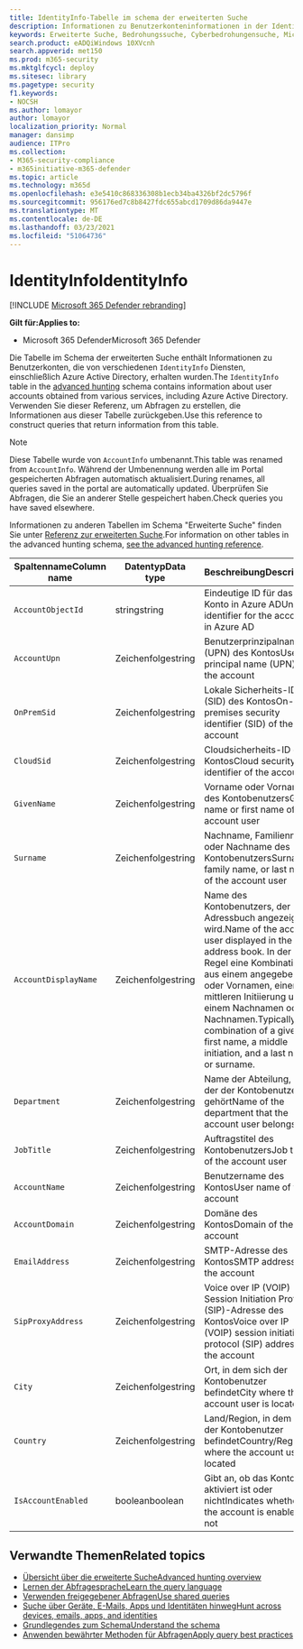 ```yaml
---
title: IdentityInfo-Tabelle im schema der erweiterten Suche
description: Informationen zu Benutzerkonteninformationen in der IdentityInfo-Tabelle des schemas für die erweiterte Suche
keywords: Erweiterte Suche, Bedrohungssuche, Cyberbedrohungensuche, Microsoft Threat Protection, microsoft 365, mtp, m365, Suche, Abfrage, Telemetrie, Schemareferenz, Kusto, Tabelle, Spalte, Datentyp, Beschreibung, AccountInfo, IdentityInfo, Konto
search.product: eADQiWindows 10XVcnh
search.appverid: met150
ms.prod: m365-security
ms.mktglfcycl: deploy
ms.sitesec: library
ms.pagetype: security
f1.keywords:
- NOCSH
ms.author: lomayor
author: lomayor
localization_priority: Normal
manager: dansimp
audience: ITPro
ms.collection:
- M365-security-compliance
- m365initiative-m365-defender
ms.topic: article
ms.technology: m365d
ms.openlocfilehash: e3e5410c868336308b1ecb34ba4326bf2dc5796f
ms.sourcegitcommit: 956176ed7c8b8427fdc655abcd1709d86da9447e
ms.translationtype: MT
ms.contentlocale: de-DE
ms.lasthandoff: 03/23/2021
ms.locfileid: "51064736"
---
```

# <a name="identityinfo"></a><span data-ttu-id="f44b5-104">IdentityInfo</span><span class="sxs-lookup"><span data-stu-id="f44b5-104">IdentityInfo</span></span>

[!INCLUDE [Microsoft 365 Defender rebranding](../includes/microsoft-defender.md)]


<span data-ttu-id="f44b5-105">**Gilt für:**</span><span class="sxs-lookup"><span data-stu-id="f44b5-105">**Applies to:**</span></span>
- <span data-ttu-id="f44b5-106">Microsoft 365 Defender</span><span class="sxs-lookup"><span data-stu-id="f44b5-106">Microsoft 365 Defender</span></span>

<span data-ttu-id="f44b5-107">Die Tabelle im Schema der erweiterten Suche enthält Informationen zu Benutzerkonten, die von verschiedenen `IdentityInfo` Diensten, einschließlich Azure Active Directory, [](advanced-hunting-overview.md) erhalten wurden.</span><span class="sxs-lookup"><span data-stu-id="f44b5-107">The `IdentityInfo` table in the [advanced hunting](advanced-hunting-overview.md) schema contains information about user accounts obtained from various services, including Azure Active Directory.</span></span> <span data-ttu-id="f44b5-108">Verwenden Sie dieser Referenz, um Abfragen zu erstellen, die Informationen aus dieser Tabelle zurückgeben.</span><span class="sxs-lookup"><span data-stu-id="f44b5-108">Use this reference to construct queries that return information from this table.</span></span>

>[!NOTE]
><span data-ttu-id="f44b5-109">Diese Tabelle wurde von `AccountInfo` umbenannt.</span><span class="sxs-lookup"><span data-stu-id="f44b5-109">This table was renamed from `AccountInfo`.</span></span> <span data-ttu-id="f44b5-110">Während der Umbenennung werden alle im Portal gespeicherten Abfragen automatisch aktualisiert.</span><span class="sxs-lookup"><span data-stu-id="f44b5-110">During renames, all queries saved in the portal are automatically updated.</span></span> <span data-ttu-id="f44b5-111">Überprüfen Sie Abfragen, die Sie an anderer Stelle gespeichert haben.</span><span class="sxs-lookup"><span data-stu-id="f44b5-111">Check queries you have saved elsewhere.</span></span>

<span data-ttu-id="f44b5-112">Informationen zu anderen Tabellen im Schema "Erweiterte Suche" finden Sie unter [Referenz zur erweiterten Suche](advanced-hunting-schema-tables.md).</span><span class="sxs-lookup"><span data-stu-id="f44b5-112">For information on other tables in the advanced hunting schema, [see the advanced hunting reference](advanced-hunting-schema-tables.md).</span></span>

| <span data-ttu-id="f44b5-113">Spaltenname</span><span class="sxs-lookup"><span data-stu-id="f44b5-113">Column name</span></span> | <span data-ttu-id="f44b5-114">Datentyp</span><span class="sxs-lookup"><span data-stu-id="f44b5-114">Data type</span></span> | <span data-ttu-id="f44b5-115">Beschreibung</span><span class="sxs-lookup"><span data-stu-id="f44b5-115">Description</span></span> |
|-------------|-----------|-------------|
| `AccountObjectId` | <span data-ttu-id="f44b5-116">string</span><span class="sxs-lookup"><span data-stu-id="f44b5-116">string</span></span> | <span data-ttu-id="f44b5-117">Eindeutige ID für das Konto in Azure AD</span><span class="sxs-lookup"><span data-stu-id="f44b5-117">Unique identifier for the account in Azure AD</span></span> |
| `AccountUpn` | <span data-ttu-id="f44b5-118">Zeichenfolge</span><span class="sxs-lookup"><span data-stu-id="f44b5-118">string</span></span> | <span data-ttu-id="f44b5-119">Benutzerprinzipalname (UPN) des Kontos</span><span class="sxs-lookup"><span data-stu-id="f44b5-119">User principal name (UPN) of the account</span></span> |
| `OnPremSid` | <span data-ttu-id="f44b5-120">Zeichenfolge</span><span class="sxs-lookup"><span data-stu-id="f44b5-120">string</span></span> | <span data-ttu-id="f44b5-121">Lokale Sicherheits-ID (SID) des Kontos</span><span class="sxs-lookup"><span data-stu-id="f44b5-121">On-premises security identifier (SID) of the account</span></span> |
| `CloudSid` | <span data-ttu-id="f44b5-122">Zeichenfolge</span><span class="sxs-lookup"><span data-stu-id="f44b5-122">string</span></span> | <span data-ttu-id="f44b5-123">Cloudsicherheits-ID des Kontos</span><span class="sxs-lookup"><span data-stu-id="f44b5-123">Cloud security identifier of the account</span></span> |
| `GivenName` | <span data-ttu-id="f44b5-124">Zeichenfolge</span><span class="sxs-lookup"><span data-stu-id="f44b5-124">string</span></span> | <span data-ttu-id="f44b5-125">Vorname oder Vorname des Kontobenutzers</span><span class="sxs-lookup"><span data-stu-id="f44b5-125">Given name or first name of the account user</span></span> |
| `Surname` | <span data-ttu-id="f44b5-126">Zeichenfolge</span><span class="sxs-lookup"><span data-stu-id="f44b5-126">string</span></span> | <span data-ttu-id="f44b5-127">Nachname, Familienname oder Nachname des Kontobenutzers</span><span class="sxs-lookup"><span data-stu-id="f44b5-127">Surname, family name, or last name of the account user</span></span> |
| `AccountDisplayName` | <span data-ttu-id="f44b5-128">Zeichenfolge</span><span class="sxs-lookup"><span data-stu-id="f44b5-128">string</span></span> | <span data-ttu-id="f44b5-129">Name des Kontobenutzers, der im Adressbuch angezeigt wird.</span><span class="sxs-lookup"><span data-stu-id="f44b5-129">Name of the account user displayed in the address book.</span></span> <span data-ttu-id="f44b5-130">In der Regel eine Kombination aus einem angegebenen oder Vornamen, einer mittleren Initiierung und einem Nachnamen oder Nachnamen.</span><span class="sxs-lookup"><span data-stu-id="f44b5-130">Typically a combination of a given or first name, a middle initiation, and a last name or surname.</span></span> |
| `Department` | <span data-ttu-id="f44b5-131">Zeichenfolge</span><span class="sxs-lookup"><span data-stu-id="f44b5-131">string</span></span> | <span data-ttu-id="f44b5-132">Name der Abteilung, zu der der Kontobenutzer gehört</span><span class="sxs-lookup"><span data-stu-id="f44b5-132">Name of the department that the account user belongs to</span></span> |
| `JobTitle` | <span data-ttu-id="f44b5-133">Zeichenfolge</span><span class="sxs-lookup"><span data-stu-id="f44b5-133">string</span></span> | <span data-ttu-id="f44b5-134">Auftragstitel des Kontobenutzers</span><span class="sxs-lookup"><span data-stu-id="f44b5-134">Job title of the account user</span></span> |
| `AccountName` | <span data-ttu-id="f44b5-135">Zeichenfolge</span><span class="sxs-lookup"><span data-stu-id="f44b5-135">string</span></span> | <span data-ttu-id="f44b5-136">Benutzername des Kontos</span><span class="sxs-lookup"><span data-stu-id="f44b5-136">User name of the account</span></span> |
| `AccountDomain` | <span data-ttu-id="f44b5-137">Zeichenfolge</span><span class="sxs-lookup"><span data-stu-id="f44b5-137">string</span></span> | <span data-ttu-id="f44b5-138">Domäne des Kontos</span><span class="sxs-lookup"><span data-stu-id="f44b5-138">Domain of the account</span></span> |
| `EmailAddress` | <span data-ttu-id="f44b5-139">Zeichenfolge</span><span class="sxs-lookup"><span data-stu-id="f44b5-139">string</span></span> | <span data-ttu-id="f44b5-140">SMTP-Adresse des Kontos</span><span class="sxs-lookup"><span data-stu-id="f44b5-140">SMTP address of the account</span></span> |
| `SipProxyAddress` | <span data-ttu-id="f44b5-141">Zeichenfolge</span><span class="sxs-lookup"><span data-stu-id="f44b5-141">string</span></span> | <span data-ttu-id="f44b5-142">Voice over IP (VOIP) Session Initiation Protocol (SIP)-Adresse des Kontos</span><span class="sxs-lookup"><span data-stu-id="f44b5-142">Voice over IP (VOIP) session initiation protocol (SIP) address of the account</span></span> |
| `City` | <span data-ttu-id="f44b5-143">Zeichenfolge</span><span class="sxs-lookup"><span data-stu-id="f44b5-143">string</span></span> | <span data-ttu-id="f44b5-144">Ort, in dem sich der Kontobenutzer befindet</span><span class="sxs-lookup"><span data-stu-id="f44b5-144">City where the account user is located</span></span> |
| `Country` | <span data-ttu-id="f44b5-145">Zeichenfolge</span><span class="sxs-lookup"><span data-stu-id="f44b5-145">string</span></span> | <span data-ttu-id="f44b5-146">Land/Region, in dem sich der Kontobenutzer befindet</span><span class="sxs-lookup"><span data-stu-id="f44b5-146">Country/Region where the account user is located</span></span> |
| `IsAccountEnabled` | <span data-ttu-id="f44b5-147">boolean</span><span class="sxs-lookup"><span data-stu-id="f44b5-147">boolean</span></span> | <span data-ttu-id="f44b5-148">Gibt an, ob das Konto aktiviert ist oder nicht</span><span class="sxs-lookup"><span data-stu-id="f44b5-148">Indicates whether the account is enabled or not</span></span> |

## <a name="related-topics"></a><span data-ttu-id="f44b5-149">Verwandte Themen</span><span class="sxs-lookup"><span data-stu-id="f44b5-149">Related topics</span></span>
- [<span data-ttu-id="f44b5-150">Übersicht über die erweiterte Suche</span><span class="sxs-lookup"><span data-stu-id="f44b5-150">Advanced hunting overview</span></span>](advanced-hunting-overview.md)
- [<span data-ttu-id="f44b5-151">Lernen der Abfragesprache</span><span class="sxs-lookup"><span data-stu-id="f44b5-151">Learn the query language</span></span>](advanced-hunting-query-language.md)
- [<span data-ttu-id="f44b5-152">Verwenden freigegebener Abfragen</span><span class="sxs-lookup"><span data-stu-id="f44b5-152">Use shared queries</span></span>](advanced-hunting-shared-queries.md)
- [<span data-ttu-id="f44b5-153">Suche über Geräte, E-Mails, Apps und Identitäten hinweg</span><span class="sxs-lookup"><span data-stu-id="f44b5-153">Hunt across devices, emails, apps, and identities</span></span>](advanced-hunting-query-emails-devices.md)
- [<span data-ttu-id="f44b5-154">Grundlegendes zum Schema</span><span class="sxs-lookup"><span data-stu-id="f44b5-154">Understand the schema</span></span>](advanced-hunting-schema-tables.md)
- [<span data-ttu-id="f44b5-155">Anwenden bewährter Methoden für Abfragen</span><span class="sxs-lookup"><span data-stu-id="f44b5-155">Apply query best practices</span></span>](advanced-hunting-best-practices.md)
